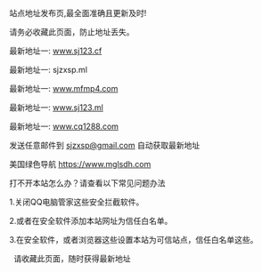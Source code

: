 站点地址发布页,最全面准确且更新及时!

请务必收藏此页面，防止地址丢失。

最新地址一: www.sj123.cf

最新地址一: sjzxsp.ml

最新地址一: www.mfmp4.com

最新地址一: www.sj123.ml

最新地址一: www.cq1288.com

发送任意邮件到 sjzxsp@gmail.com 自动获取最新地址


美国绿色导航 https://www.mglsdh.com


打不开本站怎么办？请查看以下常见问题办法

1.关闭QQ电脑管家这些安全拦截软件。

2.或者在安全软件添加本站网址为信任白名单。

3.在安全软件，或者浏览器这些设置本站为可信站点，信任白名单这些。

 
请收藏此页面，随时获得最新地址
